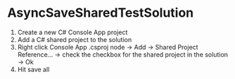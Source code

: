 # AsyncSaveSharedTestSolution
1. Create a new C# Console App project
2. Add a C# shared project to the solution
3. Right click Console App .csproj node -> Add -> Shared Project Reference… -> check the checkbox for the shared project in the solution -> Ok
4. Hit save all
